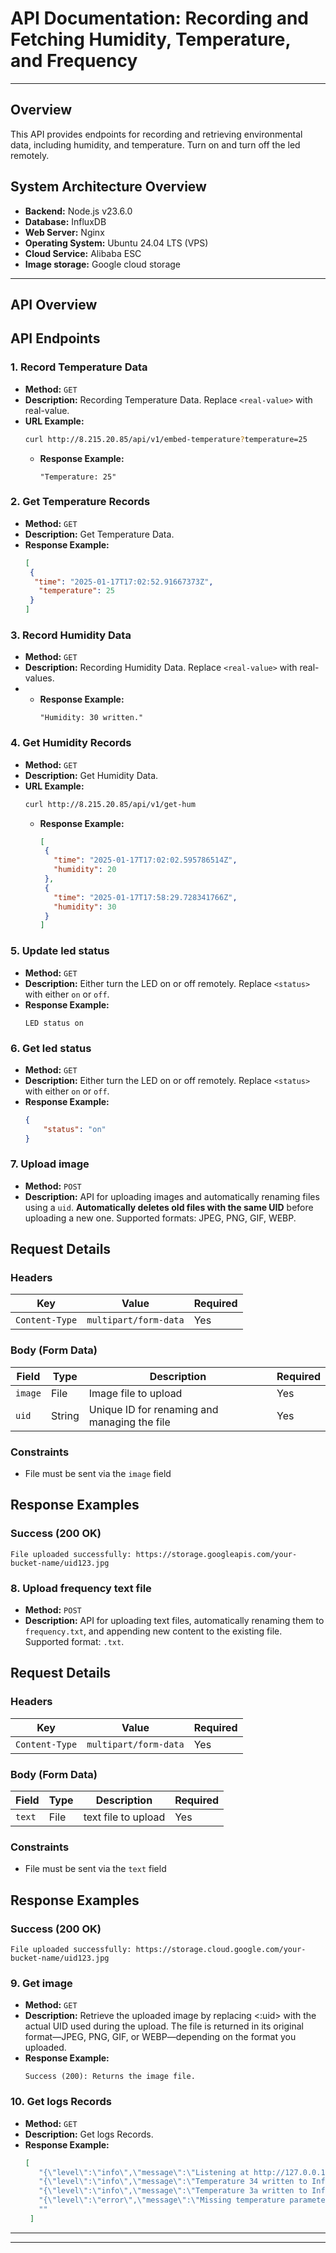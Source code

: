 # API Documentation: Recording and Fetching Humidity, Temperature, and Frequency

---
## Overview
This API provides endpoints for recording and retrieving environmental data, including humidity, and temperature. Turn on and turn off the led remotely.

## System Architecture Overview
- **Backend:** Node.js v23.6.0
- **Database:** InfluxDB
- **Web Server:** Nginx
- **Operating System:** Ubuntu 24.04 LTS (VPS)
- **Cloud Service:** Alibaba ESC
-  **Image storage:** Google cloud storage

---

## API Overview


## **API Endpoints**

### 1. **Record Temperature Data**
- **Method:** `GET`
- **Description:** Recording Temperature Data. Replace `<real-value>` with real-value.
- **URL Example:**  
     ```bash
     curl http://8.215.20.85/api/v1/embed-temperature?temperature=25
     ```
   - **Response Example:**  
     ```send
     "Temperature: 25"
     ```

### 2. **Get Temperature Records**
- **Method:** `GET`
- **Description:** Get Temperature Data.
- **Response Example:**  
     ```json
     [
      {
       "time": "2025-01-17T17:02:52.91667373Z",
        "temperature": 25
      }
     ]
     ```

### 3. **Record Humidity Data**
- **Method:** `GET`
- **Description:** Recording Humidity Data. Replace `<real-value>` with real-values.
- - **Response Example:**  
     ```send
     "Humidity: 30 written."
     ```

### 4. **Get Humidity Records**
- **Method:** `GET`
- **Description:** Get Humidity Data.
- **URL Example:**  
     ```bash
     curl http://8.215.20.85/api/v1/get-hum
     ```
   - **Response Example:**  
     ```json
     [
      {
        "time": "2025-01-17T17:02:02.595786514Z",
        "humidity": 20
      },
      {
        "time": "2025-01-17T17:58:29.728341766Z",
        "humidity": 30
      }
     ]
     ```

### 5. **Update led status**
- **Method:** `GET`
- **Description:** Either turn the LED on or off remotely. Replace `<status>` with either `on` or `off`.
- **Response Example:**  
     ```send
     LED status on
     ```

### 6. **Get led status**
- **Method:** `GET`
- **Description:** Either turn the LED on or off remotely. Replace `<status>` with either `on` or `off`.
- **Response Example:**  
     ```json
     {
         "status": "on"
     }
     ```
     
### 7. **Upload image**
- **Method:** `POST` 
- **Description:** API for uploading images and automatically renaming files using a `uid`. **Automatically deletes old files with the same UID** before uploading a new one. Supported formats: JPEG, PNG, GIF, WEBP.
## Request Details  
### **Headers**  
| Key | Value | Required |  
|-----|-------|----------|  
| `Content-Type` | `multipart/form-data` | Yes |  

### **Body (Form Data)**  
| Field | Type | Description | Required |  
|-------|------|-------------|----------|  
| `image` | File | Image file to upload | Yes |  
| `uid` | String | Unique ID for renaming and managing the file | Yes |  

### **Constraints**  
- File must be sent via the `image` field
  
## Response Examples  
### **Success (200 OK)**  
```plaintext  
File uploaded successfully: https://storage.googleapis.com/your-bucket-name/uid123.jpg  
```

### 8. **Upload frequency text file**
- **Method:** `POST` 
- **Description:** API for uploading text files, automatically renaming them to `frequency.txt`, and appending new content to the existing file. Supported format: `.txt`.
## Request Details  
### **Headers**  
| Key | Value | Required |  
|-----|-------|----------|  
| `Content-Type` | `multipart/form-data` | Yes |  

### **Body (Form Data)**  
| Field | Type | Description | Required |  
|-------|------|-------------|----------|  
| `text` | File | text file to upload | Yes |  

### **Constraints**  
- File must be sent via the `text` field
  
## Response Examples  
### **Success (200 OK)**  
```plaintext  
File uploaded successfully: https://storage.cloud.google.com/your-bucket-name/uid123.jpg  
```

### 9. **Get image**
- **Method:** `GET` 
- **Description:** Retrieve the uploaded image by replacing <:uid> with the actual UID used during the upload. The file is returned in its original format—JPEG, PNG, GIF, or WEBP—depending on the format you uploaded.
- **Response Example:**  
     ```
     Success (200): Returns the image file.
     ```

### 10. **Get logs Records**
- **Method:** `GET`
- **Description:** Get logs Records.
- **Response Example:**  
     ```json
     [
        "{\"level\":\"info\",\"message\":\"Listening at http://127.0.0.1:5001\"}",
        "{\"level\":\"info\",\"message\":\"Temperature 34 written to InfluxDB\"}",
        "{\"level\":\"info\",\"message\":\"Temperature 3a written to InfluxDB\"}",
        "{\"level\":\"error\",\"message\":\"Missing temperature parameter\"}",
        ""
      ]
     ```

---

---



